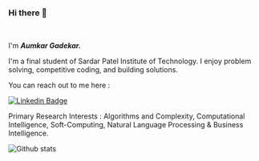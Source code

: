 ### Hi there 👋

<!--
**AumkarG/aumkarg** is a ✨ _special_ ✨ repository because its `README.md` (this file) appears on your GitHub profile.

Here are some ideas to get you started:

- 🔭 I’m currently working on ...
- 🌱 I’m currently learning ...
- 👯 I’m looking to collaborate on ...
- 🤔 I’m looking for help with ...
- 💬 Ask me about ...
- 📫 How to reach me: ...
- 😄 Pronouns: ...
- ⚡ Fun fact: ...
-->

﻿

I'm ***Aumkar Gadekar.***

I'm a final student of Sardar Patel Institute of Technology. I enjoy problem solving, competitive coding, and building solutions.

You can reach out to me here :

[![Linkedin Badge](https://img.shields.io/badge/-shlokashah-0072b1?style=flat&logo=Linkedin&logoColor=white&link=https://www.linkedin.com/in/shloka-shah-98625015a/)](https://www.linkedin.com/in/aumkar-gadekar/)

Primary Research Interests : Algorithms and Complexity, Computational Intelligence, Soft-Computing, Natural Language Processing & Business Intelligence.
 
![Github stats](https://github-readme-stats.vercel.app/api?username=aumkarg)
